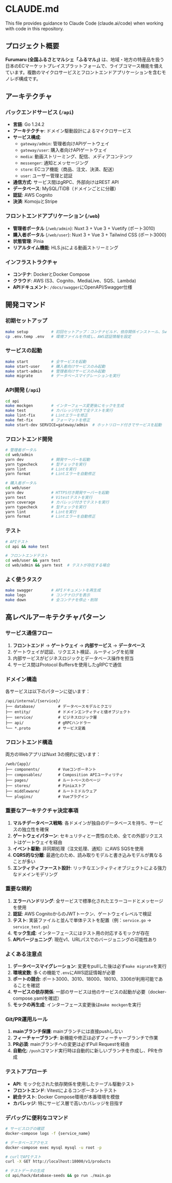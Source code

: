 # CLAUDE.md

This file provides guidance to Claude Code (claude.ai/code) when working with code in this repository.

## プロジェクト概要

**Furumaru (全国ふるさとマルシェ「ふるマル」)** は、地域・地方の特産品を扱う日本のECマーケットプレイスプラットフォームで、ライブコマース機能を備えています。複数のマイクロサービスとフロントエンドアプリケーションを含むモノレポ構成です。

## アーキテクチャ

### バックエンドサービス (`/api`)
- **言語**: Go 1.24.2
- **アーキテクチャ**: ドメイン駆動設計によるマイクロサービス
- **サービス構成**:
  - `gateway/admin`: 管理者向けAPIゲートウェイ
  - `gateway/user`: 購入者向けAPIゲートウェイ
  - `media`: 動画ストリーミング、配信、メディアコンテンツ
  - `messenger`: 通知とメッセージング
  - `store`: ECコア機能（商品、注文、決済、配送）
  - `user`: ユーザー管理と認証
- **通信方式**: サービス間はgRPC、外部向けはREST API
- **データベース**: MySQL/TiDB（ドメインごとに分離）
- **認証**: AWS Cognito
- **決済**: KomojuとStripe

### フロントエンドアプリケーション (`/web`)
- **管理者ポータル** (`/web/admin`): Nuxt 3 + Vue 3 + Vuetify (ポート3010)
- **購入者ポータル** (`/web/user`): Nuxt 3 + Vue 3 + Tailwind CSS (ポート3000)
- **状態管理**: Pinia
- **リアルタイム機能**: HLS.jsによる動画ストリーミング

### インフラストラクチャ
- **コンテナ**: DockerとDocker Compose
- **クラウド**: AWS (S3、Cognito、MediaLive、SQS、Lambda)
- **APIドキュメント**: `/docs/swagger`にOpenAPI/Swagger仕様

## 開発コマンド

### 初期セットアップ
```bash
make setup          # 初回セットアップ：コンテナビルド、依存関係インストール、Swagger生成
cp .env.temp .env   # 環境ファイルを作成し、AWS認証情報を設定
```

### サービスの起動
```bash
make start          # 全サービスを起動
make start-user     # 購入者向けサービスのみ起動
make start-admin    # 管理者向けサービスのみ起動
make migrate        # データベースマイグレーションを実行
```

### API開発 (`/api`)
```bash
cd api
make mockgen        # インターフェース変更後にモックを生成
make test           # カバレッジ付きで全テストを実行
make lint-fix       # Lintエラーを修正
make fmt-fix        # フォーマットを修正
make start-dev SERVICE=gateway/admin  # ホットリロード付きでサービスを起動
```

### フロントエンド開発
```bash
# 管理者ポータル
cd web/admin
yarn dev            # 開発サーバーを起動
yarn typecheck      # 型チェックを実行
yarn lint           # Lintを実行
yarn format         # Lintエラーを自動修正

# 購入者ポータル
cd web/user
yarn dev            # HTTPS付き開発サーバーを起動
yarn test           # Vitestテストを実行
yarn coverage       # カバレッジ付きでテストを実行
yarn typecheck      # 型チェックを実行
yarn lint           # Lintを実行
yarn format         # Lintエラーを自動修正
```

### テスト
```bash
# APIテスト
cd api && make test

# フロントエンドテスト
cd web/user && yarn test
cd web/admin && yarn test  # テストが存在する場合
```

### よく使うタスク
```bash
make swagger        # APIドキュメントを再生成
make logs           # コンテナログを表示
make down           # 全コンテナを停止・削除
```

## 高レベルアーキテクチャパターン

### サービス通信フロー
1. **フロントエンド** → **ゲートウェイ** → **内部サービス** → **データベース**
2. ゲートウェイが認証、リクエスト検証、ルーティングを処理
3. 内部サービスがビジネスロジックとデータベース操作を担当
4. サービス間はProtocol Buffersを使用したgRPCで通信

### ドメイン構造
各サービスは以下のパターンに従います：
```
/api/internal/{service}/
├── database/          # データベースモデルとクエリ
├── entity/            # ドメインエンティティと値オブジェクト
├── service/           # ビジネスロジック層
├── api/               # gRPCハンドラー
└── *.proto            # サービス定義
```

### フロントエンド構造
両方のWebアプリはNuxt 3の規約に従います：
```
/web/{app}/
├── components/        # Vueコンポーネント
├── composables/       # Composition APIユーティリティ
├── pages/             # ルートベースのページ
├── stores/            # Piniaストア
├── middleware/        # ルートミドルウェア
└── plugins/           # Vueプラグイン
```

### 重要なアーキテクチャ決定事項

1. **マルチデータベース戦略**: 各ドメインが独自のデータベースを持ち、サービスの独立性を確保
2. **ゲートウェイパターン**: セキュリティと一貫性のため、全ての外部リクエストはゲートウェイを経由
3. **イベント駆動**: 非同期処理（注文処理、通知）にAWS SQSを使用
4. **CQRS的な分離**: 最適化のため、読み取りモデルと書き込みモデルが異なることが多い
5. **エンティティファースト設計**: リッチなエンティティオブジェクトによる強力なドメインモデリング

### 重要な規約

1. **エラーハンドリング**: 全サービスで標準化されたエラーコードとメッセージを使用
2. **認証**: AWS CognitoからのJWTトークン、ゲートウェイレベルで検証
3. **テスト**: 実装ファイルと並んで単体テストを配置（例：`service.go` → `service_test.go`）
4. **モック生成**: インターフェースにはテスト用の対応するモックが存在
5. **APIバージョニング**: 現在v1、URLパスでのバージョニングの可能性あり

### よくある注意点

1. **データベースマイグレーション**: 変更をpullした後は必ず`make migrate`を実行
2. **環境変数**: 多くの機能で`.env`にAWS認証情報が必要
3. **ポートの競合**: ポート3000、3010、18000、18010、3306が利用可能であることを確認
4. **サービスの依存関係**: 一部のサービスは他のサービスの起動が必要（docker-compose.yamlを確認）
5. **モックの再生成**: インターフェース変更後は`make mockgen`を実行

### Git/PR運用ルール

1. **mainブランチ保護**: mainブランチには直接pushしない
2. **フィーチャーブランチ**: 新機能や修正は必ずフィーチャーブランチで作業
3. **PR必須**: mainブランチへの変更は必ずPull Requestを経由
4. **自動化**: `/push`コマンド実行時は自動的に新しいブランチを作成し、PRを作成

### テストアプローチ

- **API**: モック化された依存関係を使用したテーブル駆動テスト
- **フロントエンド**: Vitestによるコンポーネントテスト
- **統合テスト**: Docker Compose環境が本番環境を模倣
- **カバレッジ**: 特にサービス層で高いカバレッジを目指す

### デバッグに便利なコマンド

```bash
# サービスログの確認
docker-compose logs -f {service_name}

# データベースアクセス
docker-compose exec mysql mysql -u root -p

# curlでAPIテスト
curl -X GET http://localhost:18000/v1/products

# テストデータの生成
cd api/hack/database-seeds && go run ./main.go
```
